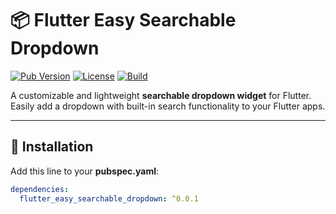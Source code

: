 # 📦 Flutter Easy Searchable Dropdown

[![Pub Version](https://img.shields.io/pub/v/flutter_easy_searchable_dropdown.svg)](https://pub.dev/packages/flutter_easy_searchable_dropdown)
[![License](https://img.shields.io/github/license/yourusername/flutter_easy_searchable_dropdown)](https://github.com/yourusername/flutter_easy_searchable_dropdown/blob/main/LICENSE)
[![Build](https://img.shields.io/github/actions/workflow/status/yourusername/flutter_easy_searchable_dropdown/flutter.yml?branch=main)](https://github.com/yourusername/flutter_easy_searchable_dropdown)

A customizable and lightweight **searchable dropdown widget** for Flutter.  
Easily add a dropdown with built-in search functionality to your Flutter apps.

---

## 🚀 Installation

Add this line to your **pubspec.yaml**:

```yaml
dependencies:
  flutter_easy_searchable_dropdown: ^0.0.1
